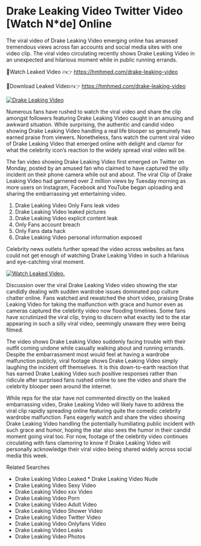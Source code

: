 ﻿# Drake Leaking Video Twitter Video [Watch N*de] Online

The viral video of ﻿Drake Leaking Video emerging online has amassed tremendous views across fan accounts and social media sites with one video clip. The viral video circulating recently shows ﻿Drake Leaking Video in an unexpected and hilarious moment while in public running errands. 

🔴Watch Leaked Video 🔥👉  https://hmhmed.com/drake-leaking-video 

🔴Download Leaked Video🔥👉  https://hmhmed.com/drake-leaking-video 

[![Drake Leaking Video](https://i.imgur.com/dJHk4Zq.gif)](https://hmhmed.com/drake-leaking-video)

Numerous fans have rushed to watch the viral video and share the clip amongst followers featuring ﻿Drake Leaking Video caught in an amusing and awkward situation. While surprising, the authentic and candid video showing ﻿Drake Leaking Video handling a real life blooper so genuinely has earned praise from viewers. Nonetheless, fans watch the current viral video of ﻿Drake Leaking Video that emerged online with delight and clamor for what the celebrity icon’s reaction to the widely spread viral video will be.

The fan video showing ﻿Drake Leaking Video first emerged on Twitter on Monday, posted by an amused fan who claimed to have captured the silly incident on their phone camera while out and about. The viral Clip of ﻿Drake Leaking Video had garnered over 2 million views by Tuesday morning as more users on Instagram, Facebook and YouTube began uploading and sharing the embarrassing yet entertaining video. 

1. ﻿Drake Leaking Video Only Fans leak video
2. ﻿Drake Leaking Video leaked pictures
3. ﻿Drake Leaking Video explicit content leak
4. Only Fans account breach
5. Only Fans data hack
6. ﻿Drake Leaking Video personal information exposed

Celebrity news outlets further spread the video across websites as fans could not get enough of watching ﻿Drake Leaking Video in such a hilarious and eye-catching viral moment. 

[![Watch Leaked Video.](https://miro.medium.com/v2/resize:fit:828/format:webp/1*cilzJN44JGOrTw9NJCrNHA.gif "Watch Leaked Video")](https://hmhmed.com/drake-leaking-video)

Discussion over the viral ﻿Drake Leaking Video video showing the star candidly dealing with sudden wardrobe issues dominated pop culture chatter online. Fans watched and rewatched the short video, praising ﻿Drake Leaking Video for taking the malfunction with grace and humor even as cameras captured the celebrity video now flooding timelines. Some fans have scrutinized the viral clip, trying to discern what exactly led to the star appearing in such a silly viral video, seemingly unaware they were being filmed.

The video shows ﻿Drake Leaking Video suddenly facing trouble with their outfit coming undone while casually walking about and running errands. Despite the embarrassment most would feel at having a wardrobe malfunction publicly, viral footage shows ﻿Drake Leaking Video simply laughing the incident off themselves. It is this down-to-earth reaction that has earned ﻿Drake Leaking Video such positive responses rather than ridicule after surprised fans rushed online to see the video and share the celebrity blooper seen around the internet.  

While reps for the star have not commented directly on the leaked embarrassing video, ﻿Drake Leaking Video will likely have to address the viral clip rapidly spreading online featuring quite the comedic celebrity wardrobe malfunction. Fans eagerly watch and share the video showing ﻿Drake Leaking Video handling the potentially humiliating public incident with such grace and humor, hoping the star also sees the humor in their candid moment going viral too. For now, footage of the celebrity video continues circulating with fans clamoring to know if ﻿Drake Leaking Video will personally acknowledge their viral video being shared widely across social media this week.

Related Searches
* ﻿Drake Leaking Video Leaked
﻿* Drake Leaking Video Nude
* ﻿Drake Leaking Video Sexy Video
* ﻿Drake Leaking Video xxx Video
* ﻿Drake Leaking Video Porn
* ﻿Drake Leaking Video Adult Video
* ﻿Drake Leaking Video Shower Video
* ﻿Drake Leaking Video Twitter Video
* ﻿Drake Leaking Video Onlyfans Video
* ﻿Drake Leaking Video Leaks
* ﻿Drake Leaking Video Photos